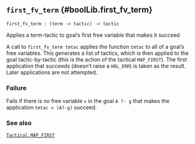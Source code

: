 ## `first_fv_term` {#boolLib.first_fv_term}


```
first_fv_term : (term -> tactic) -> tactic
```



Applies a term-tactic to goal’s first free variable that makes it succeed


A call to `first_fv_term tmtac` applies the function `tmtac` to all of
a goal’s free variables. This generates a list of tactics, which is
then applied to the goal tactic-by-tactic (this is the action of the
tactical `MAP_FIRST`). The first application that succeeds (doesn’t
raise a `HOL_ERR`) is taken as the result. Later applications are not
attempted.

### Failure

Fails if there is no free variable `v` in the goal `A ?- g` that makes
the application `tmtac v (A?-g)` succeed.

### See also

[`Tactical.MAP_FIRST`](#Tactical.MAP_FIRST)

